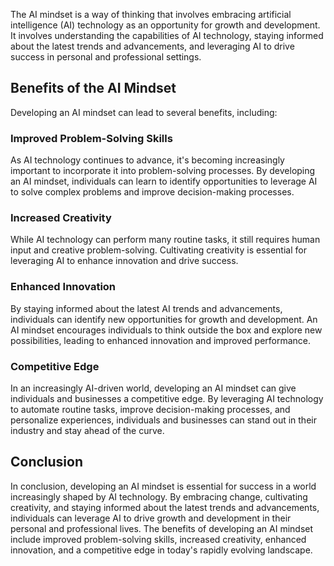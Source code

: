 

The AI mindset is a way of thinking that involves embracing artificial intelligence (AI) technology as an opportunity for growth and development. It involves understanding the capabilities of AI technology, staying informed about the latest trends and advancements, and leveraging AI to drive success in personal and professional settings.

Benefits of the AI Mindset
--------------------------

Developing an AI mindset can lead to several benefits, including:

### Improved Problem-Solving Skills

As AI technology continues to advance, it's becoming increasingly important to incorporate it into problem-solving processes. By developing an AI mindset, individuals can learn to identify opportunities to leverage AI to solve complex problems and improve decision-making processes.

### Increased Creativity

While AI technology can perform many routine tasks, it still requires human input and creative problem-solving. Cultivating creativity is essential for leveraging AI to enhance innovation and drive success.

### Enhanced Innovation

By staying informed about the latest AI trends and advancements, individuals can identify new opportunities for growth and development. An AI mindset encourages individuals to think outside the box and explore new possibilities, leading to enhanced innovation and improved performance.

### Competitive Edge

In an increasingly AI-driven world, developing an AI mindset can give individuals and businesses a competitive edge. By leveraging AI technology to automate routine tasks, improve decision-making processes, and personalize experiences, individuals and businesses can stand out in their industry and stay ahead of the curve.

Conclusion
----------

In conclusion, developing an AI mindset is essential for success in a world increasingly shaped by AI technology. By embracing change, cultivating creativity, and staying informed about the latest trends and advancements, individuals can leverage AI to drive growth and development in their personal and professional lives. The benefits of developing an AI mindset include improved problem-solving skills, increased creativity, enhanced innovation, and a competitive edge in today's rapidly evolving landscape.

